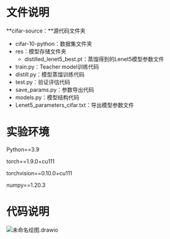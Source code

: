 # 文件说明

**cifar-source：**源代码文件夹

- cifar-10-python：数据集文件夹
- res：模型存储文件夹
  - distilled_lenet5_best.pt：蒸馏得到的Lenet5模型参数文件
- train.py：Teacher model训练代码
- distill.py：模型蒸馏训练代码
- test.py：验证评估代码
- save_params.py：参数导出代码
- models.py：模型结构代码
- Lenet5_parameters_cifar.txt：导出模型参数文件

# 实验环境

Python==3.9

torch==1.9.0+cu111

torchvision==0.10.0+cu111

numpy==1.20.3

# 代码说明

![未命名绘图.drawio](C:\Users\Caesar\Desktop\figures\1\未命名绘图.drawio.png)